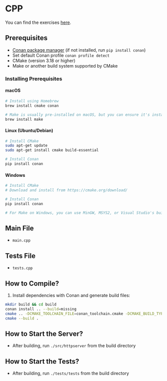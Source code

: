 # CPP

You can find the exercises [here](../Exercises_developer.md).

## Prerequisites

- [Conan package manager](https://conan.io/downloads) (if not installed, run `pip install conan`)
- Set default Conan profile `conan profile detect`
- CMake (version 3.18 or higher)
- Make or another build system supported by CMake

### Installing Prerequisites

#### macOS
```bash
# Install using Homebrew
brew install cmake conan

# Make is usually pre-installed on macOS, but you can ensure it's installed with:
brew install make
```

#### Linux (Ubuntu/Debian)
```bash
# Install CMake
sudo apt-get update
sudo apt-get install cmake build-essential

# Install Conan
pip install conan
```

#### Windows
```bash
# Install CMake
# Download and install from https://cmake.org/download/

# Install Conan
pip install conan

# For Make on Windows, you can use MinGW, MSYS2, or Visual Studio's build tools
```

## Main File

- `main.cpp`

## Tests File

- `tests.cpp`

## How to Compile?

1. Install dependencies with Conan and generate build files:
```bash
mkdir build && cd build
conan install .. --build=missing
cmake .. -DCMAKE_TOOLCHAIN_FILE=conan_toolchain.cmake -DCMAKE_BUILD_TYPE=Release
cmake --build .
```

## How to Start the Server?

- After building, run `./src/httpserver` from the build directory

## How to Start the Tests?

- After building, run `./tests/tests` from the build directory